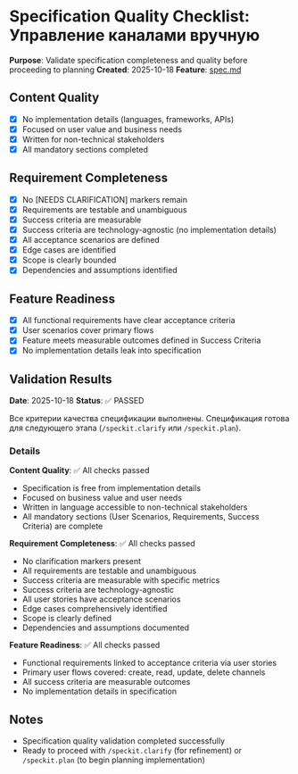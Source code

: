# Specification Quality Checklist: Управление каналами вручную

**Purpose**: Validate specification completeness and quality before proceeding to planning
**Created**: 2025-10-18
**Feature**: [spec.md](../spec.md)

## Content Quality

- [x] No implementation details (languages, frameworks, APIs)
- [x] Focused on user value and business needs
- [x] Written for non-technical stakeholders
- [x] All mandatory sections completed

## Requirement Completeness

- [x] No [NEEDS CLARIFICATION] markers remain
- [x] Requirements are testable and unambiguous
- [x] Success criteria are measurable
- [x] Success criteria are technology-agnostic (no implementation details)
- [x] All acceptance scenarios are defined
- [x] Edge cases are identified
- [x] Scope is clearly bounded
- [x] Dependencies and assumptions identified

## Feature Readiness

- [x] All functional requirements have clear acceptance criteria
- [x] User scenarios cover primary flows
- [x] Feature meets measurable outcomes defined in Success Criteria
- [x] No implementation details leak into specification

## Validation Results

**Date**: 2025-10-18
**Status**: ✅ PASSED

Все критерии качества спецификации выполнены. Спецификация готова для следующего этапа (`/speckit.clarify` или `/speckit.plan`).

### Details

**Content Quality**: ✅ All checks passed
- Specification is free from implementation details
- Focused on business value and user needs
- Written in language accessible to non-technical stakeholders
- All mandatory sections (User Scenarios, Requirements, Success Criteria) are complete

**Requirement Completeness**: ✅ All checks passed
- No clarification markers present
- All requirements are testable and unambiguous
- Success criteria are measurable with specific metrics
- Success criteria are technology-agnostic
- All user stories have acceptance scenarios
- Edge cases comprehensively identified
- Scope is clearly defined
- Dependencies and assumptions documented

**Feature Readiness**: ✅ All checks passed
- Functional requirements linked to acceptance criteria via user stories
- Primary user flows covered: create, read, update, delete channels
- All success criteria are measurable outcomes
- No implementation details in specification

## Notes

- Specification quality validation completed successfully
- Ready to proceed with `/speckit.clarify` (for refinement) or `/speckit.plan` (to begin planning implementation)
